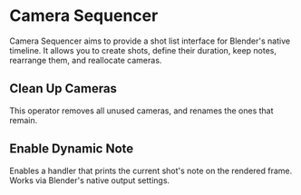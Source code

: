 # Camera Sequencer
Camera Sequencer aims to provide a shot list interface for Blender's native timeline. It allows you to create shots, define their duration, keep notes, rearrange them, and reallocate cameras.

## Clean Up Cameras
This operator removes all unused cameras, and renames the ones that remain.

## Enable Dynamic Note
Enables a handler that prints the current shot's note on the rendered frame. Works via Blender's native output settings.
